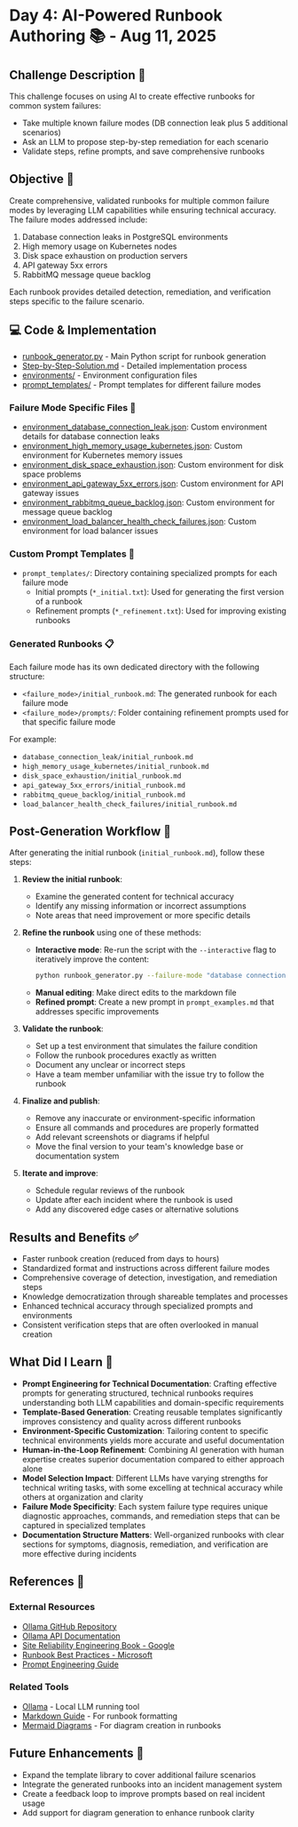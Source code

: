 # Day 4: AI-Powered Runbook Authoring 📚 - Aug 11, 2025

## Challenge Description 🎯
This challenge focuses on using AI to create effective runbooks for common system failures:

* Take multiple known failure modes (DB connection leak plus 5 additional scenarios)
* Ask an LLM to propose step-by-step remediation for each scenario
* Validate steps, refine prompts, and save comprehensive runbooks

## Objective 🚀
Create comprehensive, validated runbooks for multiple common failure modes by leveraging LLM capabilities while ensuring technical accuracy. The failure modes addressed include:

1. Database connection leaks in PostgreSQL environments
2. High memory usage on Kubernetes nodes 
3. Disk space exhaustion on production servers
4. API gateway 5xx errors
5. RabbitMQ message queue backlog

Each runbook provides detailed detection, remediation, and verification steps specific to the failure scenario.

## 💻 Code & Implementation
- [runbook_generator.py](./runbook_generator.py) - Main Python script for runbook generation
- [Step-by-Step-Solution.md](./Step-by-Step-Solution.md) - Detailed implementation process
- [environments/](./environments/) - Environment configuration files
- [prompt_templates/](./prompt_templates/) - Prompt templates for different failure modes


### Failure Mode Specific Files 🔧
- [environment_database_connection_leak.json](./environments/environment_database_connection_leak.json): Custom environment details for database connection leaks
- [environment_high_memory_usage_kubernetes.json](./environments/environment_high_memory_usage_kubernetes.json): Custom environment for Kubernetes memory issues
- [environment_disk_space_exhaustion.json](./environments/environment_disk_space_exhaustion.json): Custom environment for disk space problems
- [environment_api_gateway_5xx_errors.json](./environments/environment_api_gateway_5xx_errors.json): Custom environment for API gateway issues
- [environment_rabbitmq_queue_backlog.json](./environments/environment_rabbitmq_queue_backlog.json): Custom environment for message queue backlog
- [environment_load_balancer_health_check_failures.json](./environments/environment_load_balancer_health_check_failures.json): Custom environment for load balancer issues

### Custom Prompt Templates 💬
- `prompt_templates/`: Directory containing specialized prompts for each failure mode
  - Initial prompts (`*_initial.txt`): Used for generating the first version of a runbook
  - Refinement prompts (`*_refinement.txt`): Used for improving existing runbooks

### Generated Runbooks 📋
Each failure mode has its own dedicated directory with the following structure:
- `<failure_mode>/initial_runbook.md`: The generated runbook for each failure mode
- `<failure_mode>/prompts/`: Folder containing refinement prompts used for that specific failure mode

For example:
- `database_connection_leak/initial_runbook.md`
- `high_memory_usage_kubernetes/initial_runbook.md`
- `disk_space_exhaustion/initial_runbook.md`
- `api_gateway_5xx_errors/initial_runbook.md`
- `rabbitmq_queue_backlog/initial_runbook.md`
- `load_balancer_health_check_failures/initial_runbook.md`



## Post-Generation Workflow 🔄

After generating the initial runbook (`initial_runbook.md`), follow these steps:

1. **Review the initial runbook**:
   - Examine the generated content for technical accuracy
   - Identify any missing information or incorrect assumptions
   - Note areas that need improvement or more specific details

2. **Refine the runbook** using one of these methods:
   - **Interactive mode**: Re-run the script with the `--interactive` flag to iteratively improve the content:
     ```bash
     python runbook_generator.py --failure-mode "database connection leak" --interactive
     ```
   - **Manual editing**: Make direct edits to the markdown file
   - **Refined prompt**: Create a new prompt in `prompt_examples.md` that addresses specific improvements

3. **Validate the runbook**:
   - Set up a test environment that simulates the failure condition
   - Follow the runbook procedures exactly as written
   - Document any unclear or incorrect steps
   - Have a team member unfamiliar with the issue try to follow the runbook

4. **Finalize and publish**:
   - Remove any inaccurate or environment-specific information
   - Ensure all commands and procedures are properly formatted
   - Add relevant screenshots or diagrams if helpful
   - Move the final version to your team's knowledge base or documentation system

5. **Iterate and improve**:
   - Schedule regular reviews of the runbook
   - Update after each incident where the runbook is used
   - Add any discovered edge cases or alternative solutions

## Results and Benefits ✅
- Faster runbook creation (reduced from days to hours)
- Standardized format and instructions across different failure modes
- Comprehensive coverage of detection, investigation, and remediation steps
- Knowledge democratization through shareable templates and processes
- Enhanced technical accuracy through specialized prompts and environments
- Consistent verification steps that are often overlooked in manual creation



## What Did I Learn 🧠
- **Prompt Engineering for Technical Documentation**: Crafting effective prompts for generating structured, technical runbooks requires understanding both LLM capabilities and domain-specific requirements
- **Template-Based Generation**: Creating reusable templates significantly improves consistency and quality across different runbooks
- **Environment-Specific Customization**: Tailoring content to specific technical environments yields more accurate and useful documentation
- **Human-in-the-Loop Refinement**: Combining AI generation with human expertise creates superior documentation compared to either approach alone
- **Model Selection Impact**: Different LLMs have varying strengths for technical writing tasks, with some excelling at technical accuracy while others at organization and clarity
- **Failure Mode Specificity**: Each system failure type requires unique diagnostic approaches, commands, and remediation steps that can be captured in specialized templates
- **Documentation Structure Matters**: Well-organized runbooks with clear sections for symptoms, diagnosis, remediation, and verification are more effective during incidents

## References 📖

### External Resources
- [Ollama GitHub Repository](https://github.com/ollama/ollama)
- [Ollama API Documentation](https://github.com/ollama/ollama/blob/main/docs/api.md)
- [Site Reliability Engineering Book - Google](https://sre.google/sre-book/)
- [Runbook Best Practices - Microsoft](https://learn.microsoft.com/en-us/azure/cloud-adoption-framework/manage/hybrid/server/best-practices/runbook-maintenance)
- [Prompt Engineering Guide](https://www.promptingguide.ai/)

### Related Tools
- [Ollama](https://ollama.ai/) - Local LLM running tool
- [Markdown Guide](https://www.markdownguide.org/) - For runbook formatting
- [Mermaid Diagrams](https://mermaid.js.org/) - For diagram creation in runbooks

## Future Enhancements 🚀
- Expand the template library to cover additional failure scenarios
- Integrate the generated runbooks into an incident management system
- Create a feedback loop to improve prompts based on real incident usage
- Add support for diagram generation to enhance runbook clarity